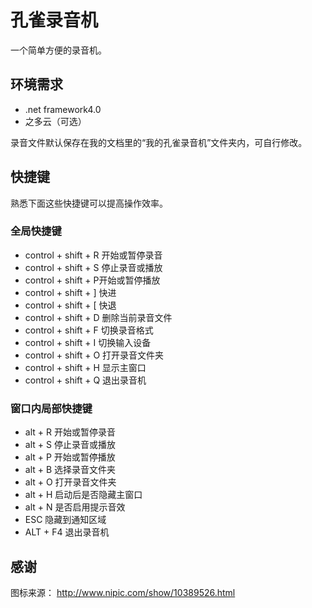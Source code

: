 # 孔雀录音机

一个简单方便的录音机。


## 环境需求

* .net framework4.0
* 之多云（可选）


录音文件默认保存在我的文档里的“我的孔雀录音机”文件夹内，可自行修改。


## 快捷键

熟悉下面这些快捷键可以提高操作效率。

### 全局快捷键

* control + shift + R 开始或暂停录音
* control + shift + S 停止录音或播放
* control + shift + P开始或暂停播放
* control + shift + ] 快进
* control + shift + [ 快退
* control + shift + D 删除当前录音文件
* control + shift + F 切换录音格式
* control + shift + I 切换输入设备
* control + shift + O 打开录音文件夹
* control + shift + H 显示主窗口
* control + shift + Q 退出录音机


### 窗口内局部快捷键

* alt + R 开始或暂停录音
* alt + S 停止录音或播放
* alt + P 开始或暂停播放
* alt + B 选择录音文件夹
* alt + O 打开录音文件夹
* alt + H 启动后是否隐藏主窗口
* alt + N 是否启用提示音效
* ESC 隐藏到通知区域
* ALT + F4 退出录音机


## 感谢

图标来源： <http://www.nipic.com/show/10389526.html>
